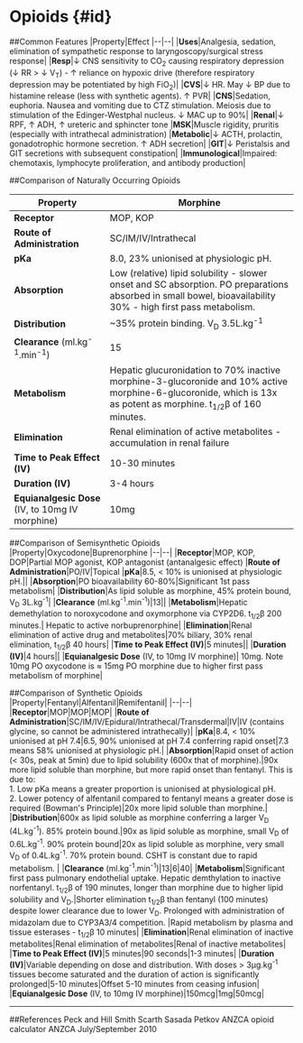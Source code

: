 # Opioids {#id}

##Common Features
|Property|Effect
|--|--|
|**Uses**|Analgesia, sedation, elimination of sympathetic response to laryngoscopy/surgical stress response|
|**Resp**|↓ CNS sensitivity to CO<sub>2</sub> causing respiratory depression (↓ RR > ↓ V<sub>T</sub>) - ↑ reliance on hypoxic drive (therefore respiratory depression may be potentiated by high FiO<sub>2</sub>)|
|**CVS**|↓ HR. May ↓ BP due to histamine release (less with synthetic agents). ↑ PVR|
|**CNS**|Sedation, euphoria. Nausea and vomiting due to CTZ stimulation. Meiosis due to stimulation of the Edinger-Westphal nucleus. ↓ MAC up to 90%|
|**Renal**|↓ RPF, ↑ ADH, ↑ ureteric and sphincter tone
|**MSK**|Muscle rigidity, pruritis (especially with intrathecal administration)
|**Metabolic**|↓ ACTH, prolactin, gonadotrophic hormone secretion. ↑ ADH secretion|
|**GIT**|↓ Peristalsis and GIT secretions with subsequent constipation|
|**Immunological**|Impaired: chemotaxis, lymphocyte proliferation, and antibody production|

##Comparison of Naturally Occurring Opioids

|Property|Morphine|
|--|--|
|**Receptor**|MOP, KOP|
|**Route of Administration**|SC/IM/IV/Intrathecal|
|**pKa**|8.0, 23% unionised at physiologic pH.|
|**Absorption**|Low (relative) lipid solubility - slower onset and SC absorption. PO preparations absorbed in small bowel, bioavailability 30% - high first pass metabolism.|
|**Distribution**|~35% protein binding. V<sub>D</sub> 3.5L.kg<sup>-1</sup>|
|**Clearance** (ml.kg<sup>-1</sup>.min<sup>-1</sup>)|15
|**Metabolism**|Hepatic glucuronidation to 70% inactive morphine-3-glucoronide and 10% active morphine-6-glucoronide, which is 13x as potent as morphine. t<sub>1/2</sub>β of 160 minutes.|
|**Elimination**|Renal elimination of active metabolites - accumulation in renal failure
|**Time to Peak Effect (IV)**|10-30 minutes|
|**Duration (IV)**|3-4 hours|
|**Equianalgesic Dose** (IV, to 10mg IV morphine)| 10mg|

##Comparison of Semisynthetic Opioids
|Property|Oxycodone|Buprenorphine
|--|--|
|**Receptor**|MOP, KOP, DOP|Partial MOP agonist, KOP antagonist (antanalgesic effect)
|**Route of Administration**|PO/IV|Topical
|**pKa**|8.5, < 10% is unionised at physiologic pH.||
|**Absorption**|PO bioavailability 60-80%|Significant 1st pass metabolism|
|**Distribution**|As lipid soluble as morphine, 45% protein bound, V<sub>D</sub> 3L.kg<sup>-1</sup>|
|**Clearance** (ml.kg<sup>-1</sup>.min<sup>-1</sup>)|13||
|**Metabolism**|Hepatic demethylation to noroxycodone and oxymorphone via CYP2D6. t<sub>1/2</sub>β 200 minutes.| Hepatic to active norbuprenorphine|
|**Elimination**|Renal elimination of active drug and metabolites|70% biliary, 30% renal elimination, t<sub>1/2</sub>β 40 hours|
|**Time to Peak Effect (IV)**|5 minutes||
|**Duration (IV)**|4 hours||
|**Equianalgesic Dose** (IV, to 10mg IV morphine)| 10mg. Note 10mg PO oxycodone is ≈ 15mg PO morphine due to higher first pass metabolism of morphine|


##Comparison of Synthetic Opioids
|Property|Fentanyl|Alfentanil|Remifentanil|
|--|--|
|**Receptor**|MOP|MOP|MOP|
|**Route of Administration**|SC/IM/IV/Epidural/Intrathecal/Transdermal|IV|IV (contains glycine, so cannot be administered intrathecally)|
|**pKa**|8.4, < 10% unionised at pH 7.4|6.5, 90% unionised at pH 7.4 conferring rapid onset|7.3 means 58% unionised at physiologic pH.|
|**Absorption**|Rapid onset of action (< 30s, peak at 5min) due to lipid solubility (600x that of morphine).|90x more lipid soluble than morphine, but more rapid onset than fentanyl. This is due to: <br>1. Low pKa means a greater proportion is unionised at physiological pH. <br> 2. Lower potency of alfentanil compared to fentanyl means a greater dose is required (Bowman's Principle)|20x more lipid soluble than morphine.|
|**Distribution**|600x as lipid soluble as morphine conferring a larger V<sub>D</sub> (4L.kg<sup>-1</sup>). 85% protein bound.|90x as lipid soluble as morphine, small V<sub>D</sub> of 0.6L.kg<sup>-1</sup>. 90% protein bound|20x as lipid soluble as morphine, very small V<sub>D</sub> of 0.4L.kg<sup>-1</sup>. 70% protein bound. CSHT is constant due to rapid metabolism. |
|**Clearance** (ml.kg<sup>-1</sup>.min<sup>-1</sup>)|13|6|40|
|**Metabolism**|Significant first pass pulmonary endothelial uptake. Hepatic demthylation to inactive norfentanyl. t<sub>1/2</sub>β of 190 minutes, longer than morphine due to higher lipid solubility and V<sub>D</sub>.|Shorter elimination t<sub>1/2</sub>β than fentanyl (100 minutes) despite lower clearance due to lower V<sub>D</sub>. Prolonged with administration of midazolam due to CYP3A3/4 competition. |Rapid metabolism by plasma and tissue esterases - t<sub>1/2</sub>β 10 minutes|
|**Elimination**|Renal elimination of inactive metabolites|Renal elimination of metabolites|Renal of inactive metabolites|
|**Time to Peak Effect (IV)**|5 minutes|90 seconds|1-3 minutes|
|**Duration (IV)**|Variable depending on dose and distribution. With doses > 3μg.kg<sup>-1</sup> tissues become saturated and the duration of action is significantly prolonged|5-10 minutes|Offset 5-10 minutes from ceasing infusion|
|**Equianalgesic Dose** (IV, to 10mg IV morphine)|150mcg|1mg|50mcg|


---
##References
Peck and Hill
Smith Scarth Sasada
Petkov
ANZCA opioid calculator
ANZCA July/September 2010